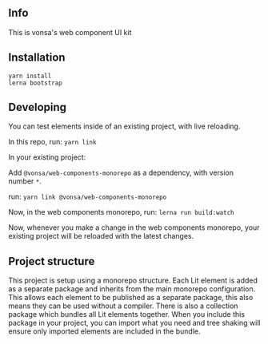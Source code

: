## Info

This is vonsa's web component UI kit

## Installation

```
yarn install
lerna bootstrap
```

## Developing

You can test elements inside of an existing project, with live reloading.

In this repo, run:
```yarn link```

In your existing project:

Add `@vonsa/web-components-monorepo` as a dependency, with version number `*`.

run:
```yarn link @vonsa/web-components-monorepo```

Now, in the web components monorepo, run:
```lerna run build:watch```

Now, whenever you make a change in the web components monorepo, your existing project will be reloaded with the latest changes.

## Project structure

This project is setup using a monorepo structure.
Each Lit element is added as a separate package and inherits from the main monorepo configuration. This allows each element to be published as a separate package, this also means they can be used without a compiler.
There is also a collection package which bundles all Lit elements together. When you include this package in your project, you can import what you need and tree shaking will ensure only imported elements are included in the bundle.